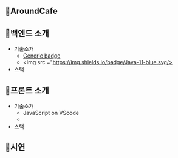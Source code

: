 ## 💙AroundCafe


## 💙백엔드 소개
 * 기술소개
   - [Generic badge](https://img.shields.io/badge/version-0.0.1-critical.svg)
   - <img src ="https://img.shields.io/badge/Java-11-blue.svg/>
 * 스택
## 💙프론트 소개
 * 기술소개
   - JavaScript on VScode
   - 
 * 스택
## 💙시연
